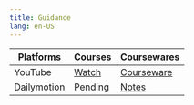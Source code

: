 ```yaml
---
title: Guidance
lang: en-US
---
```


| Platforms   | Courses                                                                                      | Coursewares                                                               |
|-------------|----------------------------------------------------------------------------------------------|---------------------------------------------------------------------------|
| YouTube     | [Watch](https://www.youtube.com/watch?v=66bo16JZrgw&list=PLm0MFkgiW1Jj988J4X0B4q9gF5B4KoUid) | [Courseware](../../public/writing/Basic%20Courses/pdf/1%20Courseware.pdf) |
| Dailymotion | Pending                                                                                      | [Notes](../../public/writing/Courses/pdf/Notes.pdf)                       |

